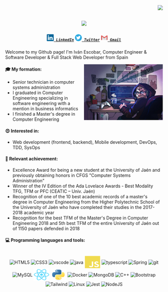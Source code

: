 <img align="right" src="https://visitor-badge.laobi.icu/badge?page_id=ivanesc.ivanesc">

<h1 align="center">
  <a href="https://git.io/typing-svg">
    <img src="https://readme-typing-svg.herokuapp.com/?lines=Hello,+There!+👋;This+is+Iván+Escobar....;Nice+to+meet+you!&center=true&size=30">
  </a>
</h1>

<h5 align="center">
  <code><a href="https://www.linkedin.com/in/ivanescobarsanchez" title="LinkedIn Profile"><img width="22" src="images/linkedin.svg"> LinkedIn</a></code>
  <code><a href="https://twitter.com/Ivan_Esco9" title="Twitter Profile"><img width="22" src="images/twitter-icon.svg"> Twitter</a></code>
  <code><a href="mailto:ivanescobarsanchez174@gmail.com" title="Gmail"><img width="22" src="images/icons8-gmail-logo.svg"> Gmail</a></code>
</h5>

Welcome to my Github page! I'm Iván Escobar, Computer Engineer & Software Developer & Full Stack Web Developer from Spain  

<img align="right" alt="img_profile" src="images/image_githubProfile.jpg" width="50%" height="auto" />


#### 🎓 My formation: 
- Senior technician in computer systems administration
- I graduated in Computer Engineering specializing in software engineering with a mention in business informatics
- I finished a Master's degree in Computer Engineering  

#### 😍 Interested in:
- Web development (frontend, backend), Mobile development, DevOps, TDD, SysOps

#### :1st_place_medal: Relevant achievement:

- Excellence Award for being a new student at the University of Jaén and previously obtaining honors in CFGS "Computer Systems Administration"
- Winner of the IV Edition of the Ada Lovelace Awards - Best Modality TFG, TFM or PFC (CEATIC – Univ. Jaén)
- Recognition of one of the 10 best academic records of a master's degree in Computer Engineering from the Higher Polytechnic School of the University of Jaén who have completed their studies in the 2017-2018 academic year
- Recognition for the best TFM of the Master's Degree in Computer Engineering 2018 and 5th best TFM of the entire University of Jaén out of 1150 papers defended in 2018

#### :computer: Programming languages and tools: 

<div style="display: inline_block" align="center"><br>
  <img align="center" alt="HTML5" height="40" width="50" src="https://www.vectorlogo.zone/logos/w3_html5/w3_html5-icon.svg">
  <img align="center" alt="CSS3" height="40" width="50" src="https://www.vectorlogo.zone/logos/w3_css/w3_css-official.svg">
  <img align="center" alt="vscode" height="40px" src="https://www.vectorlogo.zone/logos/visualstudio_code/visualstudio_code-icon.svg">
  <img align="center" alt="java" height="40" src="https://cdn-icons-png.flaticon.com/512/226/226777.png" />
  <img align="center" alt="javascript" height="40" width="50" src="https://raw.githubusercontent.com/devicons/devicon/master/icons/javascript/javascript-plain.svg">
  <img align="center" alt="typescript" height="40" width="50" src="https://www.vectorlogo.zone/logos/typescriptlang/typescriptlang-icon.svg">
  <img align="center" alt="Spring" height="40px" src="https://www.vectorlogo.zone/logos/springio/springio-icon.svg"/> 
  <img align="center" alt="git" height="40" src="https://www.vectorlogo.zone/logos/git-scm/git-scm-icon.svg" /> 
  <img align="center" alt="MySQL" height="40px" src="https://cdn-icons-png.flaticon.com/512/528/528260.png" />
  <img align="center" alt="React" height="40" width="50" src="https://raw.githubusercontent.com/devicons/devicon/master/icons/react/react-original.svg">
  <img align="center" alt="Python" height="40" width="50" src="https://raw.githubusercontent.com/devicons/devicon/master/icons/python/python-original.svg">
  <img align="center" alt="Docker" height="40" width="50" src="https://www.vectorlogo.zone/logos/docker/docker-official.svg">
  <img align="center" alt="MongoDB" height="40" width="50" src="https://www.vectorlogo.zone/logos/mongodb/mongodb-icon.svg">
  <img align="center" alt="C++" height="40" width="50" src="https://cdn.worldvectorlogo.com/logos/c.svg">
  <img align="center" alt="Bootstrap" height="40" width="50" src="https://www.vectorlogo.zone/logos/getbootstrap/getbootstrap-icon.svg">
  <img align="center" alt="Tailwind" height="40" width="50" src="https://www.vectorlogo.zone/logos/tailwindcss/tailwindcss-icon.svg">
  <img align="center" alt="Linux" height="40" width="50" src="https://www.vectorlogo.zone/logos/linux/linux-icon.svg">
  <img align="center" alt="Jest" height="40" width="50" src="https://www.vectorlogo.zone/logos/jestjsio/jestjsio-icon.svg">
  <img align="center" alt="NodeJS" height="40" width="50" src="https://www.vectorlogo.zone/logos/nodejs/nodejs-horizontal.svg">

  ##
  
 <div>
